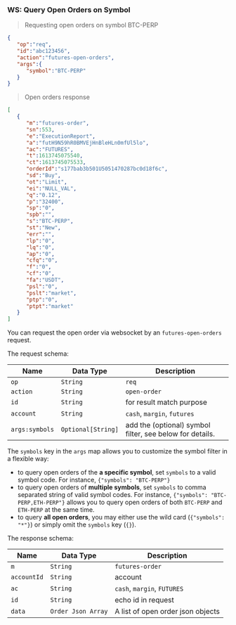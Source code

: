 ### WS: Query Open Orders on Symbol

> Requesting open orders on symbol BTC-PERP

```json
{
   "op":"req",
   "id":"abc123456",
   "action":"futures-open-orders",
   "args":{
      "symbol":"BTC-PERP"
   }
}
```

> Open orders response

```json
[
   {
      "m":"futures-order",
      "sn":553,
      "e":"ExecutionReport",
      "a":"futH9N59hR0BMVEjHnBleHLn0mfUl5lo",
      "ac":"FUTURES",
      "t":1613745075540,
      "ct":1613745075533,
      "orderId":"s177bab3b501U5051470287bc0d18f6c",
      "sd":"Buy",
      "ot":"Limit",
      "ei":"NULL_VAL",
      "q":"0.12",
      "p":"32400",
      "sp":"0",
      "spb":"",
      "s":"BTC-PERP",
      "st":"New",
      "err":"",
      "lp":"0",
      "lq":"0",
      "ap":"0",
      "cfq":"0",
      "f":"0",
      "cf":"0",
      "fa":"USDT",
      "psl":"0",
      "pslt":"market",
      "ptp":"0",
      "ptpt":"market"
   }
]
```

You can request the open order via websocket by an `futures-open-orders` request. 

The request schema:

 Name          | Data Type           | Description                
-------------- | ------------------- | -------------------------- 
 `op`          | `String`            | `req`                      
 `action`      | `String`            | `open-order`  
 `id`          | `String`            | for result match purpose
 `account`     | `String`            | `cash`, `margin`, `futures`         
 `args:symbols`| `Optional[String]`  | add the (optional) symbol filter, see below for details.

The `symbols` key in the `args` map allows you to customize the symbol filter in a flexible way:

* to query open orders of the **a specific symbol**, set `symbols` to a valid symbol code. For instance, `{"symbols": "BTC-PERP"}`
* to query open orders of **multiple symbols**, set `symbols` to comma separated string of valid symbol codes. For instance, `{"symbols": "BTC-PERP,ETH-PERP"}` allows you to query open orders of both `BTC-PERP` and `ETH-PERP` at the same time.
* to query **all open orders**, you may either use the wild card (`{"symbols": "*"}`) or simply omit the `symbols` key (`{}`). 


The response schema:

 Name               | Data Type             | Description                   
--------------------| --------------------- | ----------------------------- 
 `m`                | `String`              | `futures-order`
 `accountId`        | `String`              | account  
 `ac`               | `String`              | `cash`, `margin`, `FUTURES`
 `id`               | `String`              | echo id in request
 `data`             | `Order Json Array`    | A list of open order json objects        
